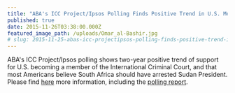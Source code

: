 ```yaml
---
title: "ABA's ICC Project/Ipsos Polling Finds Positive Trend in U.S. Membership in the ICC"
published: true
date: 2015-11-26T03:38:00.000Z
featured_image_path: /uploads/Omar_al-Bashir.jpg
# slug: 2015-11-25-abas-icc-projectipsos-polling-finds-positive-trend-in-us-membership-in-the-icc
---
```


ABA's ICC Project/Ipsos polling shows two-year positive trend of support for U.S. becoming a member of the International Criminal Court, and that most Americans believe South Africa should have arrested Sudan President. Please find [here](http://bit.ly/1HnkzQ4) more information, including the [polling report](http://bit.ly/1Hndpva).
